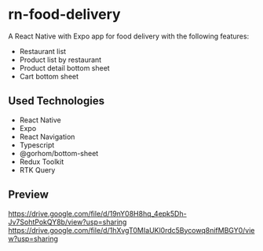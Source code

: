# rn-food-delivery
A React Native with Expo app for food delivery with the following features:
* Restaurant list
* Product list by restaurant
* Product detail bottom sheet
* Cart bottom sheet

## Used Technologies
* React Native
* Expo
* React Navigation
* Typescript
* @gorhom/bottom-sheet
* Redux Toolkit
* RTK Query

## Preview

https://drive.google.com/file/d/19nY08H8hq_4epk5Dh-Jv7SohtPokQY8b/view?usp=sharing
https://drive.google.com/file/d/1hXvgT0MIaUKl0rdc5Bycowq8nifMBGY0/view?usp=sharing
